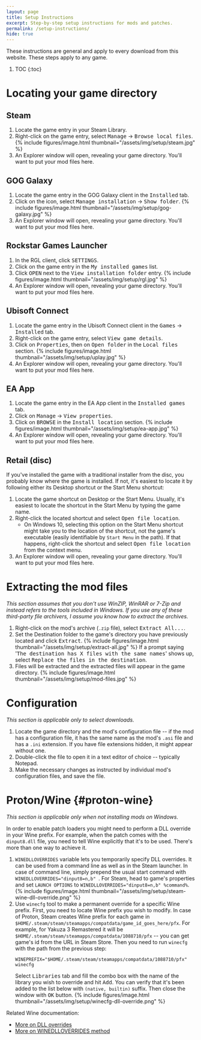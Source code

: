 ```yaml
---
layout: page
title: Setup Instructions
excerpt: Step-by-step setup instructions for mods and patches.
permalink: /setup-instructions/
hide: true
---
```


These instructions are general and apply to every download from this website.
These steps apply to any game.

1. TOC
{:toc}

# Locating your game directory

## Steam

1. Locate the game entry in your Steam Library.
2. Right-click on the game entry, select <kbd><samp>Manage</samp></kbd> &rarr; <kbd><samp>Browse local files</samp></kbd>.
   {% include figures/image.html thumbnail="/assets/img/setup/steam.jpg" %}
3. An Explorer window will open, revealing your game directory. You'll want to put your mod files here.

## GOG Galaxy

1. Locate the game entry in the GOG Galaxy client in the <kbd><samp>Installed</samp></kbd> tab.
2. Click on the <i class='fas icomoon icon-gog-settings'></i> icon, select <kbd><samp>Manage installation</samp></kbd> &rarr; <kbd><samp>Show folder</samp></kbd>.
   {% include figures/image.html thumbnail="/assets/img/setup/gog-galaxy.jpg" %}
3. An Explorer window will open, revealing your game directory. You'll want to put your mod files here.

## Rockstar Games Launcher

1. In the RGL client, click <kbd><samp>SETTINGS</samp></kbd>.
2. Click on the game entry in the <kbd><samp>My installed games</samp></kbd> list.
3. Click <kbd><samp>OPEN</samp></kbd> next to the <kbd><samp>View installation folder</samp></kbd> entry.
   {% include figures/image.html thumbnail="/assets/img/setup/rgl.jpg" %}
4. An Explorer window will open, revealing your game directory. You'll want to put your mod files here.

## Ubisoft Connect

1. Locate the game entry in the Ubisoft Connect client in the <kbd><samp>Games</samp></kbd> &rarr; <kbd><samp>Installed</samp></kbd> tab.
2. Right-click on the game entry, select <kbd><samp>View game details</samp></kbd>.
3. Click on <kbd><samp>Properties</samp></kbd>, then on <kbd><samp>Open folder</samp></kbd> in the <kbd><samp>Local files</samp></kbd> section.
   {% include figures/image.html thumbnail="/assets/img/setup/uplay.jpg" %}
4. An Explorer window will open, revealing your game directory. You'll want to put your mod files here.

## EA App

1. Locate the game entry in the EA App client in the <kbd><samp>Installed games</samp></kbd> tab.
2. Click on <kbd><samp>Manage</samp></kbd> &rarr; <kbd><samp>View properties</samp></kbd>.
3. Click on <kbd><samp>BROWSE</samp></kbd> in the <kbd><samp>Install location</samp></kbd> section.
   {% include figures/image.html thumbnail="/assets/img/setup/ea-app.jpg" %}
4. An Explorer window will open, revealing your game directory. You'll want to put your mod files here.

## Retail (disc)

If you've installed the game with a traditional installer from the disc, you probably know where the game is installed.
If not, it's easiest to locate it by following either its Desktop shortcut or the Start Menu shortcut:

1. Locate the game shortcut on Desktop or the Start Menu. Usually, it's easiest to locate the shortcut in the Start Menu by typing the game name.
2. Right-click the located shortcut and select <kbd><samp>Open file location</samp></kbd>.
    * On Windows 10, selecting this option on the Start Menu shortcut might take you to the location of the shortcut, not the game's executable
      (easily identifiable by `Start Menu` in the path). If that happens, right-click the shortcut and select <kbd><samp>Open file location</samp></kbd> from the context menu.
3. An Explorer window will open, revealing your game directory. You'll want to put your mod files here.

# Extracting the mod files
_This section assumes that you don't use WinZIP, WinRAR or 7-Zip and instead refers to the tools included in Windows._
_If you use any of these third-party file archivers, I assume you know how to extract the archives._

1. Right-click on the mod's archive (`.zip` file), select <kbd><samp>Extract All...</samp></kbd>.
2. Set the Destination folder to the game's directory you have previously located and click <kbd><samp>Extract</samp></kbd>.
   {% include figures/image.html thumbnail="/assets/img/setup/extract-all.jpg" %}
    If a prompt saying '<samp>The destination has X files with the same names</samp>' shows up, select <kbd>Replace the files in the destination</kbd>.
3. Files will be extracted and the extracted files will appear in the game directory.
   {% include figures/image.html thumbnail="/assets/img/setup/mod-files.jpg" %}

# Configuration
_This section is applicable only to select downloads._

1. Locate the game directory and the mod's configuration file -- if the mod has a configuration file,
   it has the same name as the mod's `.asi` file and has a `.ini` extension. If you have file extensions hidden,
   it might appear without one.
2. Double-click the file to open it in a text editor of choice -- typically Notepad.
3. Make the necessary changes as instructed by individual mod's configuration files, and save the file.

# Proton/Wine {#proton-wine}
_This section is applicable only when not installing mods on Windows._

In order to enable patch loaders you might need to perform a DLL override in your Wine prefix.
For example, when the patch comes with the `dinput8.dll` file, you need to tell Wine explicitly that it's to be used.
There's more than one way to achieve it.

1. `WINEDLLOVERRIDES` variable lets you temporarily specify DLL overrides. It can be used from a command line as well as in the Steam launcher.
   In case of command line, simply prepend the usual start command with `WINEDLLOVERRIDES="dinput8=n,b" `. For Steam, head to game's properties
   and set `LAUNCH OPTIONS` to `WINEDLLOVERRIDES="dinput8=n,b" %command%`.
   {% include figures/image.html thumbnail="/assets/img/setup/steam-wine-dll-override.png" %}
2. Use `winecfg` tool to make a permanent override for a specific Wine prefix. First, you need to locate Wine prefix you wish to modify.
   In case of Proton, Steam creates Wine prefix for each game in `$HOME/.steam/steam/steamapps/compatdata/game_id_goes_here/pfx`. For example,
   for Yakuza 3 Remastered it will be `$HOME/.steam/steam/steamapps/compatdata/1088710/pfx` -- you can get game's id from the URL in Steam Store.
   Then you need to run `winecfg` with the path from the previous step:
   ```
   WINEPREFIX="$HOME/.steam/steam/steamapps/compatdata/1088710/pfx" winecfg
   ```
   Select <kbd><samp>Libraries</samp></kbd> tab and fill the combo box with the name of the library you wish to override and hit <kbd><samp>Add</samp></kbd>.
   You can verify that it's been added to the list below with `(native, builtin)` suffix. Then close the window with <kbd><samp>OK</samp></kbd> button.
   {% include figures/image.html thumbnail="/assets/img/setup/winecfg-dll-override.png" %}


Related Wine documentation:
- [More on DLL overrides](https://wiki.winehq.org/Wine_User's_Guide#DLL_Overrides)
- [More on WINEDLLOVERRIDES method](https://wiki.winehq.org/Wine_User's_Guide#WINEDLLOVERRIDES.3DDLL_Overrides)
